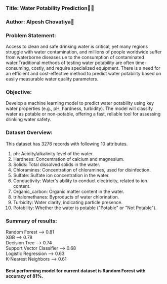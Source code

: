 
### Title: Water Potability Prediction  
### Author: Alpesh Chovatiya

### Problem Statement:
Access to clean and safe drinking water is critical, yet many regions struggle with water contamination, and millions of people worldwide suffer from waterborne diseases 
ue to the consumption of contaminated water.Traditional methods of testing water potability are often time-consuming, costly, and require specialized equipment. 
There is a need for an efficient and cost-effective method to predict water potability based on easily measurable water quality parameters.

### Objective:
Develop a machine learning model to predict water potability using key water properties (e.g., pH, hardness, turbidity). The model will classify water as potable or non-potable, 
offering a fast, reliable tool for assessing drinking water safety.

### Dataset Overview:
This dataset has 3276 records with following 10 attributes.
1. ph: Acidity/alkalinity level of the water.
2. Hardness: Concentration of calcium and magnesium.
3. Solids: Total dissolved solids in the water.
4. Chloramines: Concentration of chloramines, used for disinfection.
5. Sulfate: Sulfate ion concentration in the water.
6. Conductivity: Water's ability to conduct electricity, related to ion content.
7. Organic_carbon: Organic matter content in the water.
8. trihalomethanes: Byproducts of water chlorination.
9. Turbidity: Water clarity, indicating particle presence.
10. Potability: Whether the water is potable ("Potable" or "Not Potable").

### Summary of results:
Random Forest -->	0.81    
XGB --> 0.78    
Decision Tree  --> 0.74    
Support Vector Classifier --> 0.68    
Logistic Regression --> 0.63    
K-Nearest Neighbors --> 0.61    

#### Best performing model for current dataset is Random Forest  with accuracy of 81%.




